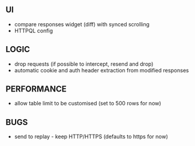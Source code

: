## UI
- compare responses widget (diff) with synced scrolling
- HTTPQL config

## LOGIC
- drop requests (if possible to intercept, resend and drop)
- automatic cookie and auth header extraction from modified responses

## PERFORMANCE
- allow table limit to be customised (set to 500 rows for now)

## BUGS
- send to replay - keep HTTP/HTTPS (defaults to https for now)